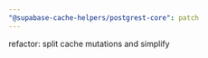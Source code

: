 ```yaml
---
"@supabase-cache-helpers/postgrest-core": patch
---
```


refactor: split cache mutations and simplify
